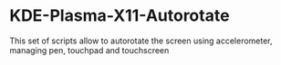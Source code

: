 # KDE-Plasma-X11-Autorotate
This set of scripts allow to autorotate the screen using accelerometer, managing pen, touchpad and touchscreen
